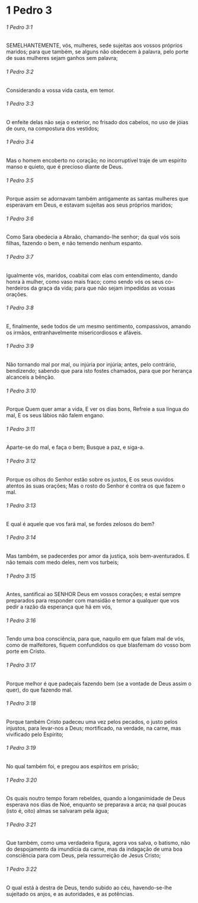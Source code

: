 # 1 Pedro 3

###### 1 Pedro 3:1

SEMELHANTEMENTE, vós, mulheres, sede sujeitas aos vossos próprios maridos; para que também, se alguns não obedecem à palavra, pelo porte de suas mulheres sejam ganhos sem palavra;

###### 1 Pedro 3:2

Considerando a vossa vida casta, em temor.

###### 1 Pedro 3:3

O enfeite delas não seja o exterior, no frisado dos cabelos, no uso de jóias de ouro, na compostura dos vestidos;

###### 1 Pedro 3:4

Mas o homem encoberto no coração; no incorruptível traje de um espírito manso e quieto, que é precioso diante de Deus.

###### 1 Pedro 3:5

Porque assim se adornavam também antigamente as santas mulheres que esperavam em Deus, e estavam sujeitas aos seus próprios maridos;

###### 1 Pedro 3:6

Como Sara obedecia a Abraão, chamando-lhe senhor; da qual vós sois filhas, fazendo o bem, e não temendo nenhum espanto.

###### 1 Pedro 3:7

Igualmente vós, maridos, coabitai com elas com entendimento, dando honra à mulher, como vaso mais fraco; como sendo vós os seus co-herdeiros da graça da vida; para que não sejam impedidas as vossas orações.

###### 1 Pedro 3:8

E, finalmente, sede todos de um mesmo sentimento, compassivos, amando os irmãos, entranhavelmente misericordiosos e afáveis.

###### 1 Pedro 3:9

Não tornando mal por mal, ou injúria por injúria; antes, pelo contrário, bendizendo; sabendo que para isto fostes chamados, para que por herança alcanceis a bênção.

###### 1 Pedro 3:10

Porque Quem quer amar a vida, E ver os dias bons, Refreie a sua língua do mal, E os seus lábios não falem engano.

###### 1 Pedro 3:11

Aparte-se do mal, e faça o bem; Busque a paz, e siga-a.

###### 1 Pedro 3:12

Porque os olhos do Senhor estão sobre os justos, E os seus ouvidos atentos às suas orações; Mas o rosto do Senhor é contra os que fazem o mal.

###### 1 Pedro 3:13

E qual é aquele que vos fará mal, se fordes zelosos do bem?

###### 1 Pedro 3:14

Mas também, se padecerdes por amor da justiça, sois bem-aventurados. E não temais com medo deles, nem vos turbeis;

###### 1 Pedro 3:15

Antes, santificai ao SENHOR Deus em vossos corações; e estai sempre preparados para responder com mansidão e temor a qualquer que vos pedir a razão da esperança que há em vós,

###### 1 Pedro 3:16

Tendo uma boa consciência, para que, naquilo em que falam mal de vós, como de malfeitores, fiquem confundidos os que blasfemam do vosso bom porte em Cristo.

###### 1 Pedro 3:17

Porque melhor é que padeçais fazendo bem (se a vontade de Deus assim o quer), do que fazendo mal.

###### 1 Pedro 3:18

Porque também Cristo padeceu uma vez pelos pecados, o justo pelos injustos, para levar-nos a Deus; mortificado, na verdade, na carne, mas vivificado pelo Espírito;

###### 1 Pedro 3:19

No qual também foi, e pregou aos espíritos em prisão;

###### 1 Pedro 3:20

Os quais noutro tempo foram rebeldes, quando a longanimidade de Deus esperava nos dias de Noé, enquanto se preparava a arca; na qual poucas (isto é, oito) almas se salvaram pela água;

###### 1 Pedro 3:21

Que também, como uma verdadeira figura, agora vos salva, o batismo, não do despojamento da imundícia da carne, mas da indagação de uma boa consciência para com Deus, pela ressurreição de Jesus Cristo;

###### 1 Pedro 3:22

O qual está à destra de Deus, tendo subido ao céu, havendo-se-lhe sujeitado os anjos, e as autoridades, e as potências.

